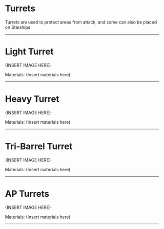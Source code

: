 # Turrets
Turrets are used to protect areas from attack, and some can also be placed on Starships

---
# Light Turret

{INSERT IMAGE HERE}

Materials:
(Insert materials here)

---
# Heavy Turret

{INSERT IMAGE HERE}

Materials:
(Insert materials here)

---
# Tri-Barrel Turret

{INSERT IMAGE HERE}

Materials:
(Insert materials here)

---
# AP Turrets

{INSERT IMAGE HERE}

Materials:
(Insert materials here)

---
